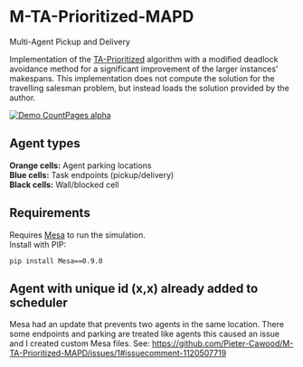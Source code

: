 # M-TA-Prioritized-MAPD
Multi-Agent Pickup and Delivery

Implementation of the [TA-Prioritized](https://dl.acm.org/doi/10.5555/3306127.3331816) algorithm with a modified deadlock avoidance method for a significant improvement of the larger instances' makespans. This implementation does not compute the solution for the travelling salesman problem, but instead loads the solution provided by the author.



[![Demo CountPages alpha](https://j.gifs.com/5QoqDY.gif)](https://youtu.be/LY9a7Q_aBT4)
## Agent types
**Orange cells:** Agent parking locations<br/>
**Blue cells:** Task endpoints (pickup/delivery)<br/>
**Black cells:** Wall/blocked cell<br/>

## Requirements
Requires [Mesa](https://mesa.readthedocs.io/en/master/index.html) to run the simulation.<br/>
Install with PIP:
```
pip install Mesa==0.9.0
```

## Agent with unique id (x,x) already added to scheduler
Mesa had an update that prevents two agents in the same location. There some endpoints and parking are treated like agents this caused an issue
and I created custom Mesa files. See:
https://github.com/Pieter-Cawood/M-TA-Prioritized-MAPD/issues/1#issuecomment-1120507719


 
